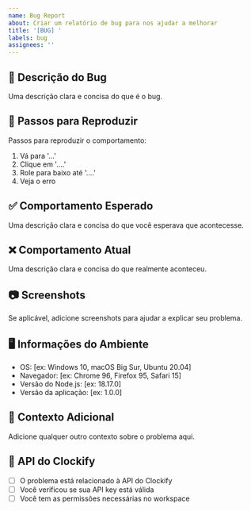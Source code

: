 ```yaml
---
name: Bug Report
about: Criar um relatório de bug para nos ajudar a melhorar
title: '[BUG] '
labels: bug
assignees: ''
---
```


## 🐛 Descrição do Bug
Uma descrição clara e concisa do que é o bug.

## 🔄 Passos para Reproduzir
Passos para reproduzir o comportamento:
1. Vá para '...'
2. Clique em '....'
3. Role para baixo até '....'
4. Veja o erro

## ✅ Comportamento Esperado
Uma descrição clara e concisa do que você esperava que acontecesse.

## ❌ Comportamento Atual
Uma descrição clara e concisa do que realmente aconteceu.

## 📷 Screenshots
Se aplicável, adicione screenshots para ajudar a explicar seu problema.

## 🖥️ Informações do Ambiente
- OS: [ex: Windows 10, macOS Big Sur, Ubuntu 20.04]
- Navegador: [ex: Chrome 96, Firefox 95, Safari 15]
- Versão do Node.js: [ex: 18.17.0]
- Versão da aplicação: [ex: 1.0.0]

## 📝 Contexto Adicional
Adicione qualquer outro contexto sobre o problema aqui.

## 🔗 API do Clockify
- [ ] O problema está relacionado à API do Clockify
- [ ] Você verificou se sua API key está válida
- [ ] Você tem as permissões necessárias no workspace